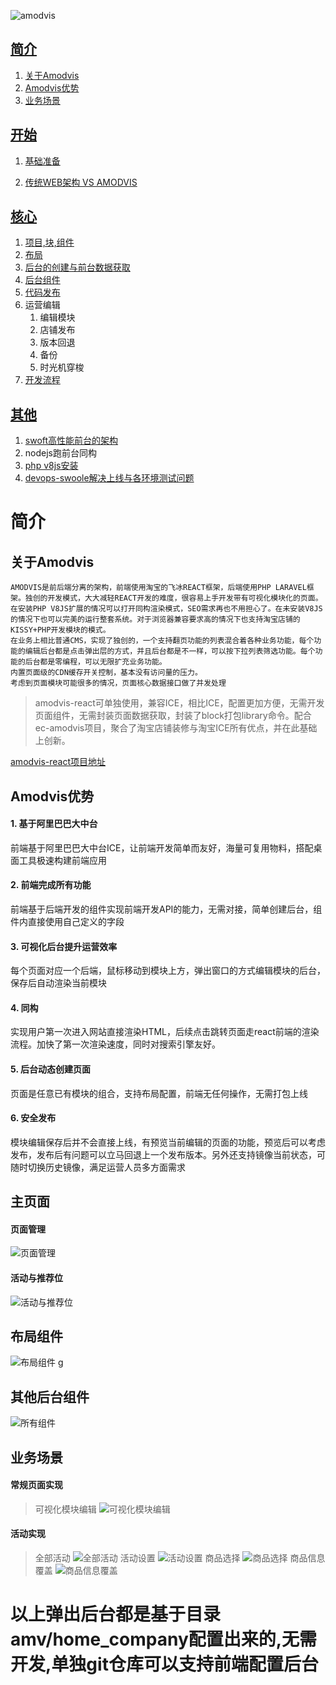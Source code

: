 ![amodvis](https://github.com/modvis/modvis_react/blob/master/readme/images/amodvis.png?raw=1)

## [简介](https://github.com/modvis/modvis_react/blob/master/readme/%E7%AE%80%E4%BB%8B.md#%E7%AE%80%E4%BB%8B)

1. [关于Amodvis](https://github.com/modvis/modvis_react/blob/master/readme/%E7%AE%80%E4%BB%8B.md#%E5%85%B3%E4%BA%8Eamodvis)
2. [Amodvis优势](https://github.com/modvis/modvis_react/blob/master/readme/%E7%AE%80%E4%BB%8B.md#amodvis%E4%BC%98%E5%8A%BF)
3. [业务场景](https://github.com/modvis/modvis_react/blob/master/readme/%E7%AE%80%E4%BB%8B.md#%E4%B8%9A%E5%8A%A1%E5%9C%BA%E6%99%AF)

## [开始](https://github.com/modvis/modvis_react/blob/master/readme/%E5%BC%80%E5%A7%8B.md#%E5%BC%80%E5%A7%8B)

1. [基础准备](https://github.com/modvis/modvis_react/blob/master/readme/%E5%BC%80%E5%A7%8B.md#%E5%9F%BA%E7%A1%80%E5%87%86%E5%A4%87)

2. [传统WEB架构 VS AMODVIS](https://github.com/modvis/modvis_react/blob/master/readme/%E5%BC%80%E5%A7%8B.md#%E4%BC%A0%E7%BB%9F%E5%89%8D%E5%90%8E%E7%AB%AF%E5%88%86%E7%A6%BBweb%E6%9E%B6%E6%9E%84-vs-amodvis)

## [核心](https://github.com/modvis/modvis_react/blob/master/readme/%E6%A0%B8%E5%BF%83.md#%E6%A0%B8%E5%BF%83)

1. [项目,块,组件](https://github.com/modvis/modvis_react/blob/master/readme/%E6%A0%B8%E5%BF%83.md#%E9%A1%B9%E7%9B%AE%E5%9D%97%E7%BB%84%E4%BB%B6)
2. [布局](https://github.com/modvis/modvis_react/blob/master/readme/%E6%A0%B8%E5%BF%83.md#%E5%B8%83%E5%B1%80)
3. [后台的创建与前台数据获取](https://github.com/modvis/modvis_react/blob/master/readme/%E6%A0%B8%E5%BF%83.md#%E5%90%8E%E5%8F%B0%E7%9A%84%E5%88%9B%E5%BB%BA%E4%B8%8E%E5%89%8D%E5%8F%B0%E6%95%B0%E6%8D%AE%E8%8E%B7%E5%8F%96)
4. [后台组件](https://github.com/modvis/modvis_react/blob/master/readme/%E6%A0%B8%E5%BF%83.md#%E5%90%8E%E5%8F%B0%E7%BB%84%E4%BB%B6)
5. [代码发布](https://github.com/modvis/modvis_react/blob/master/readme/%E6%A0%B8%E5%BF%83.md#%E4%BB%A3%E7%A0%81%E5%8F%91%E5%B8%83)
6. 运营编辑
	1. 编辑模块
	2. 店铺发布
	3. 版本回退
	4. 备份
	5. 时光机穿梭
7. [开发流程](https://github.com/modvis/modvis_react/blob/development/readme/%E6%A0%B8%E5%BF%83.md#%E5%BC%80%E5%8F%91%E6%B5%81%E7%A8%8B)
## [其他](https://github.com/modvis/modvis_react/blob/development/readme/%E5%85%B6%E4%BB%96.md#%E5%85%B6%E4%BB%96)
1. [swoft高性能前台的架构](https://github.com/modvis/modvis_react/blob/development/readme/%E5%85%B6%E4%BB%96.md#1-swoft%E9%AB%98%E6%80%A7%E8%83%BD%E5%89%8D%E5%8F%B0%E7%9A%84%E6%9E%B6%E6%9E%84)
2. nodejs跑前台同构
3. [php v8js安装](https://github.com/modvis/modvis_react/blob/development/readme/%E5%85%B6%E4%BB%96.md#3-php-v8js%E5%AE%89%E8%A3%85)
4. [devops-swoole解决上线与各环境测试问题](https://github.com/modvis/modvis_react/blob/development/readme/%E5%85%B6%E4%BB%96.md#4-devops-swoole%E8%A7%A3%E5%86%B3%E4%B8%8A%E7%BA%BF%E4%B8%8E%E5%90%84%E7%8E%AF%E5%A2%83%E6%B5%8B%E8%AF%95%E9%97%AE%E9%A2%98)

# 简介

## 关于Amodvis
```
AMODVIS是前后端分离的架构，前端使用淘宝的飞冰REACT框架，后端使用PHP LARAVEL框架。独创的开发模式，大大减轻REACT开发的难度，很容易上手开发带有可视化模块化的页面。在安装PHP V8JS扩展的情况可以打开同构渲染模式，SEO需求再也不用担心了。在未安装V8JS的情况下也可以完美的运行整套系统。对于浏览器兼容要求高的情况下也支持淘宝店铺的KISSY+PHP开发模块的模式。
在业务上相比普通CMS，实现了独创的，一个支持翻页功能的列表混合着各种业务功能，每个功能的编辑后台都是点击弹出层的方式，并且后台都是不一样，可以按下拉列表筛选功能。每个功能的后台都是零编程，可以无限扩充业务功能。
内置页面级的CDN缓存开关控制，基本没有访问量的压力。
考虑到页面模块可能很多的情况，页面核心数据接口做了并发处理
```


>amodvis-react可单独使用，兼容ICE，相比ICE，配置更加方便，无需开发页面组件，无需封装页面数据获取，封装了block打包library命令。配合ec-amodvis项目，聚合了淘宝店铺装修与淘宝ICE所有优点，并在此基础上创新。

[amodvis-react项目地址](https://github.com/modvis/modvis_react/blob/master/readme/amodvis-react.md) 

## Amodvis优势
#### 1. 基于阿里巴巴大中台
前端基于阿里巴巴大中台ICE，让前端开发简单而友好，海量可复用物料，搭配桌面工具极速构建前端应用
#### 2. 前端完成所有功能
前端基于后端开发的组件实现前端开发API的能力，无需对接，简单创建后台，组件内直接使用自己定义的字段
#### 3. 可视化后台提升运营效率
每个页面对应一个后端，鼠标移动到模块上方，弹出窗口的方式编辑模块的后台，保存后自动渲染当前模块
#### 4. 同构
实现用户第一次进入网站直接渲染HTML，后续点击跳转页面走react前端的渲染流程。加快了第一次渲染速度，同时对搜索引擎友好。
#### 5. 后台动态创建页面
页面是任意已有模块的组合，支持布局配置，前端无任何操作，无需打包上线
#### 6. 安全发布
模块编辑保存后并不会直接上线，有预览当前编辑的页面的功能，预览后可以考虑发布，发布后有问题可以立马回退上一个发布版本。另外还支持镜像当前状态，可随时切换历史镜像，满足运营人员多方面需求




## 主页面

#### 页面管理
![页面管理](https://github.com/modvis/modvis_react/blob/master/readme/images/admin_home.png?raw=1)
#### 活动与推荐位
![活动与推荐位](https://github.com/modvis/modvis_react/blob/master/readme/images/活动与推荐位.png?raw=1)


## 布局组件

![布局组件](https://github.com/modvis/modvis_react/blob/master/readme/images/layout_edit.png?raw=1)
g
## 其他后台组件

![所有组件](https://github.com/modvis/modvis_react/blob/master/readme/images/all_component.png?raw=1)

## 业务场景

#### 常规页面实现
> 可视化模块编辑
![可视化模块编辑](https://github.com/modvis/modvis_react/blob/master/readme/images/模块编辑.png?raw=1)
#### 活动实现
> 全部活动
![全部活动](https://github.com/modvis/modvis_react/blob/master/readme/images/模块编辑.png?raw=1)
> 活动设置
![活动设置](https://github.com/modvis/modvis_react/blob/master/readme/images/活动设置.png?raw=1)
> 商品选择
![商品选择](https://github.com/modvis/modvis_react/blob/master/readme/images/选择商品.png?raw=1)
> 商品信息覆盖
![商品信息覆盖](https://github.com/modvis/modvis_react/blob/master/readme/images/模块商品信息覆盖.png?raw=1)

# 以上弹出后台都是基于目录amv/home_company配置出来的,无需开发,单独git仓库可以支持前端配置后台




